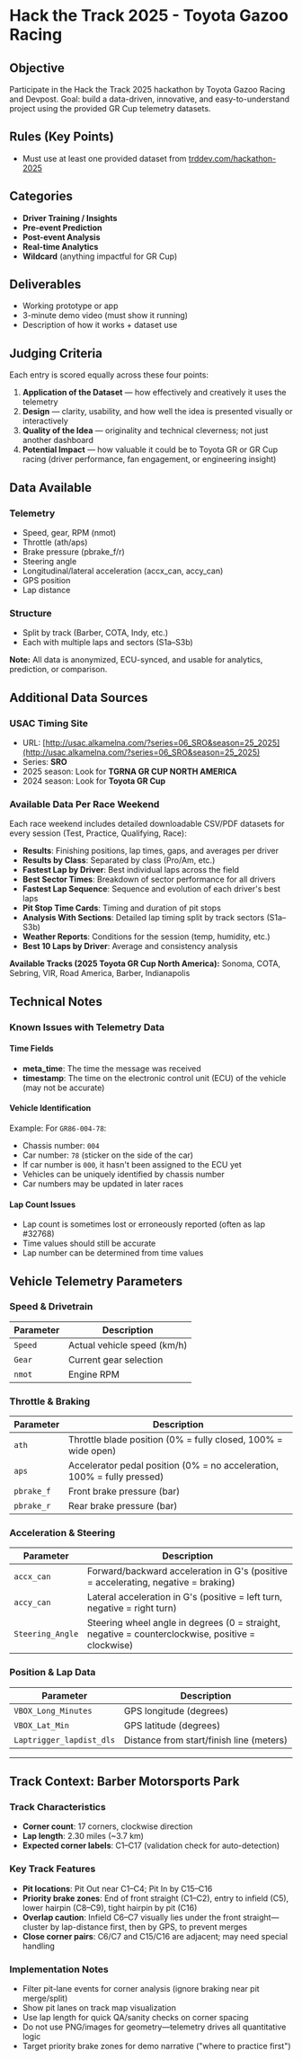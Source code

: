 # Hack the Track 2025 - Toyota Gazoo Racing

## Objective

Participate in the Hack the Track 2025 hackathon by Toyota Gazoo Racing and Devpost. Goal: build a data-driven, innovative, and easy-to-understand project using the provided GR Cup telemetry datasets.

## Rules (Key Points)

- Must use at least one provided dataset from [trddev.com/hackathon-2025](https://trddev.com/hackathon-2025)

## Categories

- **Driver Training / Insights**
- **Pre-event Prediction**
- **Post-event Analysis**
- **Real-time Analytics**
- **Wildcard** (anything impactful for GR Cup)

## Deliverables

- Working prototype or app
- 3-minute demo video (must show it running)
- Description of how it works + dataset use

## Judging Criteria

Each entry is scored equally across these four points:

1. **Application of the Dataset** — how effectively and creatively it uses the telemetry
2. **Design** — clarity, usability, and how well the idea is presented visually or interactively
3. **Quality of the Idea** — originality and technical cleverness; not just another dashboard
4. **Potential Impact** — how valuable it could be to Toyota GR or GR Cup racing (driver performance, fan engagement, or engineering insight)

## Data Available

### Telemetry

- Speed, gear, RPM (nmot)
- Throttle (ath/aps)
- Brake pressure (pbrake_f/r)
- Steering angle
- Longitudinal/lateral acceleration (accx_can, accy_can)
- GPS position
- Lap distance

### Structure

- Split by track (Barber, COTA, Indy, etc.)
- Each with multiple laps and sectors (S1a–S3b)

**Note:** All data is anonymized, ECU-synced, and usable for analytics, prediction, or comparison.

## Additional Data Sources

### USAC Timing Site
- URL: [http://usac.alkamelna.com/?series=06_SRO&season=25_2025](http://usac.alkamelna.com/?series=06_SRO&season=25_2025)
- Series: **SRO**
- 2025 season: Look for **TGRNA GR CUP NORTH AMERICA**
- 2024 season: Look for **Toyota GR Cup**

### Available Data Per Race Weekend

Each race weekend includes detailed downloadable CSV/PDF datasets for every session (Test, Practice, Qualifying, Race):

- **Results**: Finishing positions, lap times, gaps, and averages per driver
- **Results by Class**: Separated by class (Pro/Am, etc.)
- **Fastest Lap by Driver**: Best individual laps across the field
- **Best Sector Times**: Breakdown of sector performance for all drivers
- **Fastest Lap Sequence**: Sequence and evolution of each driver's best laps
- **Pit Stop Time Cards**: Timing and duration of pit stops
- **Analysis With Sections**: Detailed lap timing split by track sectors (S1a–S3b)
- **Weather Reports**: Conditions for the session (temp, humidity, etc.)
- **Best 10 Laps by Driver**: Average and consistency analysis

**Available Tracks (2025 Toyota GR Cup North America):**
Sonoma, COTA, Sebring, VIR, Road America, Barber, Indianapolis

## Technical Notes

### Known Issues with Telemetry Data

#### Time Fields
- **meta_time**: The time the message was received
- **timestamp**: The time on the electronic control unit (ECU) of the vehicle (may not be accurate)

#### Vehicle Identification
Example: For `GR86-004-78`:
- Chassis number: `004`
- Car number: `78` (sticker on the side of the car)
- If car number is `000`, it hasn't been assigned to the ECU yet
- Vehicles can be uniquely identified by chassis number
- Car numbers may be updated in later races

#### Lap Count Issues
- Lap count is sometimes lost or erroneously reported (often as lap #32768)
- Time values should still be accurate
- Lap number can be determined from time values

## Vehicle Telemetry Parameters

### Speed & Drivetrain

| Parameter | Description |
|-----------|-------------|
| `Speed` | Actual vehicle speed (km/h) |
| `Gear` | Current gear selection |
| `nmot` | Engine RPM |

### Throttle & Braking

| Parameter | Description |
|-----------|-------------|
| `ath` | Throttle blade position (0% = fully closed, 100% = wide open) |
| `aps` | Accelerator pedal position (0% = no acceleration, 100% = fully pressed) |
| `pbrake_f` | Front brake pressure (bar) |
| `pbrake_r` | Rear brake pressure (bar) |

### Acceleration & Steering

| Parameter | Description |
|-----------|-------------|
| `accx_can` | Forward/backward acceleration in G's (positive = accelerating, negative = braking) |
| `accy_can` | Lateral acceleration in G's (positive = left turn, negative = right turn) |
| `Steering_Angle` | Steering wheel angle in degrees (0 = straight, negative = counterclockwise, positive = clockwise) |

### Position & Lap Data

| Parameter | Description |
|-----------|-------------|
| `VBOX_Long_Minutes` | GPS longitude (degrees) |
| `VBOX_Lat_Min` | GPS latitude (degrees) |
| `Laptrigger_lapdist_dls` | Distance from start/finish line (meters) |

---

## Track Context: Barber Motorsports Park

### Track Characteristics
- **Corner count**: 17 corners, clockwise direction
- **Lap length**: 2.30 miles (~3.7 km)
- **Expected corner labels**: C1–C17 (validation check for auto-detection)

### Key Track Features
- **Pit locations**: Pit Out near C1–C4; Pit In by C15–C16
- **Priority brake zones**: End of front straight (C1–C2), entry to infield (C5), lower hairpin (C8–C9), tight hairpin by pit (C16)
- **Overlap caution**: Infield C6–C7 visually lies under the front straight—cluster by lap-distance first, then by GPS, to prevent merges
- **Close corner pairs**: C6/C7 and C15/C16 are adjacent; may need special handling

### Implementation Notes
- Filter pit-lane events for corner analysis (ignore braking near pit merge/split)
- Show pit lanes on track map visualization
- Use lap length for quick QA/sanity checks on corner spacing
- Do not use PNG/images for geometry—telemetry drives all quantitative logic
- Target priority brake zones for demo narrative ("where to practice first")
